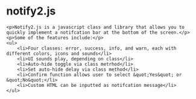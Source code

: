 # notify2.js
    <p>Notify2.js is a javascript class and library that allows you to quickly implement a notifcation bar at the bottom of the screen.</p>
    <p>Some of the features include:</p>
    <ul>
        <li>Four classes: error, success, info, and warn, each with different colors, icons and sounds</li>
        <li>UI sounds play, depending on class</li>
        <li>Auto-hide toggle via class metrhod</li>
        <li>Set auto-hide delay via class method</li>
        <li>Confirm function allows user to select &quot;Yes&quot; or &quot;No&quot;</li>
        <li>Custom HTML can be inputted as notifcation message</li>
    </ul>
